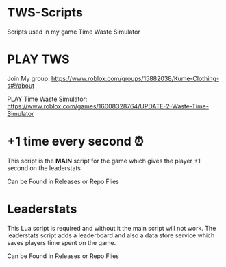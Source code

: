 # TWS-Scripts
Scripts used in my game Time Waste Simulator

# PLAY TWS
Join My group: https://www.roblox.com/groups/15882038/Kume-Clothing-s#!/about











PLAY Time Waste Simulator: https://www.roblox.com/games/16008328764/UPDATE-2-Waste-Time-Simulator

# +1 time every second ⏰
This script is the **MAIN** script for the game which gives the player +1 second on the leaderstats 








Can be Found in Releases or Repo Flies

# Leaderstats 
This Lua script is required and without it the main script will not work.
The leaderstats script adds a leaderboard and also a data store service which saves players time spent on the game.
















Can be Found in Releases or Repo Flies




